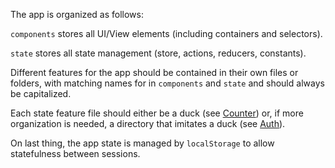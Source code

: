 The app is organized as follows:

`components` stores all UI/View elements (including containers and selectors).

`state` stores all state management (store, actions, reducers, constants).

Different features for the app should be contained in their own files or folders,
with matching names for in  `components` and `state` and should always be capitalized.

Each state feature file should either be a duck (see [Counter]()) or, if more organization is needed,
a directory that imitates a duck (see [Auth]()).

On last thing, the app state is managed by `localStorage` to allow statefulness between sessions.
